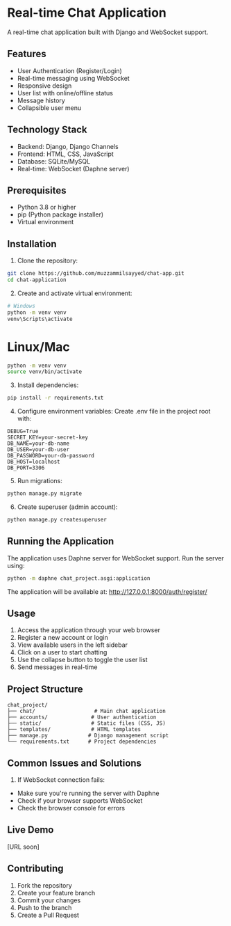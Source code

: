 # Real-time Chat Application

A real-time chat application built with Django and WebSocket support.

## Features

- User Authentication (Register/Login)
- Real-time messaging using WebSocket
- Responsive design
- User list with online/offline status
- Message history
- Collapsible user menu

## Technology Stack

- Backend: Django, Django Channels
- Frontend: HTML, CSS, JavaScript
- Database: SQLite/MySQL
- Real-time: WebSocket (Daphne server)

## Prerequisites

- Python 3.8 or higher
- pip (Python package installer)
- Virtual environment

## Installation

1. Clone the repository:
```bash
git clone https://github.com/muzzammilsayyed/chat-app.git
cd chat-application
```


2. Create and activate virtual environment:
```bash
# Windows
python -m venv venv
venv\Scripts\activate
```

# Linux/Mac
```bash
python -m venv venv
source venv/bin/activate
```

3. Install dependencies:
```bash
pip install -r requirements.txt
```

4. Configure environment variables:
Create .env file in the project root with:
```
DEBUG=True
SECRET_KEY=your-secret-key
DB_NAME=your-db-name
DB_USER=your-db-user
DB_PASSWORD=your-db-password
DB_HOST=localhost
DB_PORT=3306
```

5. Run migrations:
```bash
python manage.py migrate
```

6. Create superuser (admin account):
```bash
python manage.py createsuperuser
```

## Running the Application

The application uses Daphne server for WebSocket support. Run the server using:

```bash
python -m daphne chat_project.asgi:application
```

The application will be available at: http://127.0.0.1:8000/auth/register/


## Usage

1. Access the application through your web browser
2. Register a new account or login
3. View available users in the left sidebar
4. Click on a user to start chatting
5. Use the collapse button to toggle the user list
6. Send messages in real-time

## Project Structure

```
chat_project/
├── chat/                   # Main chat application
├── accounts/              # User authentication
├── static/                # Static files (CSS, JS)
├── templates/             # HTML templates
├── manage.py             # Django management script
└── requirements.txt      # Project dependencies
```

## Common Issues and Solutions

1. If WebSocket connection fails:
- Make sure you're running the server with Daphne
- Check if your browser supports WebSocket
- Check the browser console for errors

## Live Demo
[URL soon]

## Contributing

1. Fork the repository
2. Create your feature branch
3. Commit your changes
4. Push to the branch
5. Create a Pull Request

